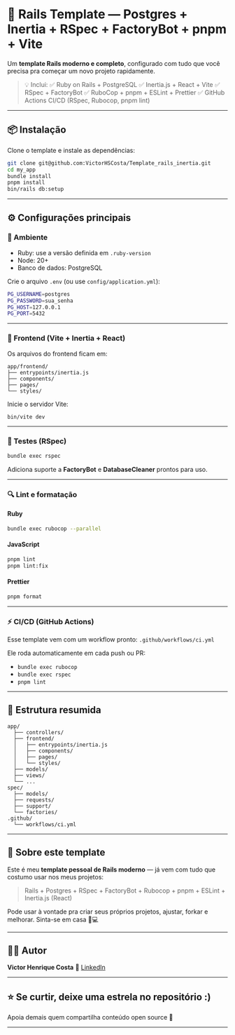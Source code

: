 # 🚀 Rails Template — Postgres + Inertia + RSpec + FactoryBot + pnpm + Vite

Um **template Rails moderno e completo**, configurado com tudo que você precisa pra começar um novo projeto rapidamente.

> 💡 Inclui:
> ✅ Ruby on Rails + PostgreSQL
> ✅ Inertia.js + React + Vite
> ✅ RSpec + FactoryBot
> ✅ RuboCop + pnpm + ESLint + Prettier
> ✅ GitHub Actions CI/CD (RSpec, Rubocop, pnpm lint)

---

## 📦 Instalação

Clone o template e instale as dependências:

```bash
git clone git@github.com:VictorHSCosta/Template_rails_inertia.git
cd my_app
bundle install
pnpm install
bin/rails db:setup
```

---

## ⚙️ Configurações principais

### 🧠 Ambiente

* Ruby: use a versão definida em `.ruby-version`
* Node: 20+
* Banco de dados: PostgreSQL

Crie o arquivo `.env` (ou use `config/application.yml`):

```bash
PG_USERNAME=postgres
PG_PASSWORD=sua_senha
PG_HOST=127.0.0.1
PG_PORT=5432
```

---

### 🧩 Frontend (Vite + Inertia + React)

Os arquivos do frontend ficam em:

```
app/frontend/
├── entrypoints/inertia.js
├── components/
├── pages/
└── styles/
```

Inicie o servidor Vite:

```bash
bin/vite dev
```

---

### 🧪 Testes (RSpec)

```bash
bundle exec rspec
```

Adiciona suporte a **FactoryBot** e **DatabaseCleaner** prontos para uso.

---

### 🔍 Lint e formatação

#### Ruby

```bash
bundle exec rubocop --parallel
```

#### JavaScript

```bash
pnpm lint
pnpm lint:fix
```

#### Prettier

```bash
pnpm format
```

---

### ⚡ CI/CD (GitHub Actions)

Esse template vem com um workflow pronto: `.github/workflows/ci.yml`

Ele roda automaticamente em cada push ou PR:

* `bundle exec rubocop`
* `bundle exec rspec`
* `pnpm lint`

---

## 🧰 Estrutura resumida

```
app/
  ├── controllers/
  ├── frontend/
  │   ├── entrypoints/inertia.js
  │   ├── components/
  │   ├── pages/
  │   └── styles/
  ├── models/
  ├── views/
  └── ...
spec/
  ├── models/
  ├── requests/
  ├── support/
  └── factories/
.github/
  └── workflows/ci.yml
```

---

## 💬 Sobre este template

Este é meu **template pessoal de Rails moderno** — já vem com tudo que costumo usar nos meus projetos:

> Rails + Postgres + RSpec + FactoryBot + Rubocop + pnpm + ESLint + Inertia.js (React)

Pode usar à vontade pra criar seus próprios projetos, ajustar, forkar e melhorar.
Sinta-se em casa 🧠💻

---

## 🧑‍💻 Autor

**Victor Henrique Costa**
💼 [LinkedIn]([https://linkedin.com/in/seu-perfil](https://www.linkedin.com/in/victorcostahs/))

---

## ⭐ Se curtir, deixe uma estrela no repositório :)

Apoia demais quem compartilha conteúdo open source 💙

---

